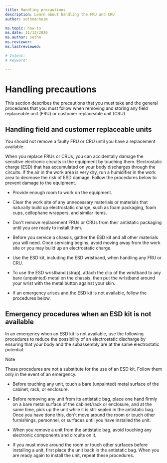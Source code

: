 ```yaml
---
title: Handling precautions
description: Learn about handling the FRU and CRU
author: sethmanheim

ms.topic: how-to
ms.date: 11/13/2020
ms.author: sethm
ms.reviewer: 
ms.lastreviewed: 

# Intent: 
# Keyword: 

---
```


# Handling precautions

This section describes the precautions that you must take and the
general procedures that you must follow when removing and storing any
field replaceable unit (FRU) or customer replaceable unit (CRU).

## Handling field and customer replaceable units

You should not remove a faulty FRU or CRU until you have a replacement
available.

When you replace FRUs or CRUs, you can accidentally damage the
sensitive electronic circuits in the equipment by touching
them. Electrostatic charge (ESD) that has accumulated on your body
discharges through the circuits. If the air in the work area is very
dry, run a humidifier in the work area to decrease the risk
of ESD damage. Follow the procedures below to prevent damage to the
equipment.

-   Provide enough room to work on the equipment.

-   Clear the work site of any unnecessary materials or materials that
    naturally build up electrostatic charge, such as foam packaging,
    foam cups, cellophane wrappers, and similar items.

-   Don't remove replacement FRUs or CRUs from their antistatic
    packaging until you are ready to install them.

-   Before you service a chassis, gather the ESD kit and all other
    materials you will need. Once servicing begins, avoid moving away
    from the work site or you may build up an electrostatic charge.

-   Use the ESD kit, including the ESD wristband, when handling any FRU
    or CRU.

-   To use the ESD wristband (strap), attach the clip of the wristband
    to any bare (unpainted) metal on the chassis, then put the wristband
    around your wrist with the metal button against your skin.

-   If an emergency arises and the ESD kit is not available, follow the
    procedures below.

## Emergency procedures when an ESD kit is not available

In an emergency when an ESD kit is not available, use the following
procedures to reduce the possibility of an electrostatic discharge by
ensuring that your body and the subassembly are at the same
electrostatic potential.

> [!NOTE]
> These procedures are not a substitute for the use of an ESD
kit. Follow them only in the event of an emergency.

-   Before touching any unit, touch a bare (unpainted) metal surface of
    the cabinet, rack, or enclosure.

-   Before removing any unit from its antistatic bag, place one hand
    firmly on a bare metal surface of the cabinet/rack or enclosure, and
    at the same time, pick up the unit while it is still sealed in the
    antistatic bag. Once you have done this, don't move around the room
    or touch other furnishings, personnel, or surfaces until you have
    installed the unit.

-   When you remove a unit from the antistatic bag, avoid touching any
    electronic components and circuits on it.

-   If you must move around the room or touch other surfaces before
    installing a unit, first place the unit back in the antistatic bag.
    When you are ready again to install the unit, repeat these
    procedures.

